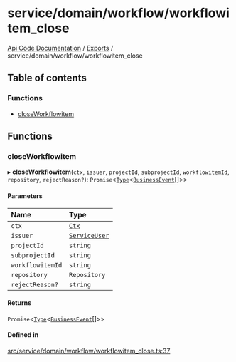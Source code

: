 # service/domain/workflow/workflowitem\_close
 
[Api Code Documentation](../README.md) / [Exports](../modules.md) / service/domain/workflow/workflowitem\_close

## Table of contents

### Functions

- [closeWorkflowitem](service_domain_workflow_workflowitem_close.md#closeworkflowitem)

## Functions

### closeWorkflowitem

▸ **closeWorkflowitem**(`ctx`, `issuer`, `projectId`, `subprojectId`, `workflowitemId`, `repository`, `rejectReason?`): `Promise`\<[`Type`](result.md#type)\<[`BusinessEvent`](service_domain_business_event.md#businessevent)[]\>\>

#### Parameters

| Name | Type |
| :------ | :------ |
| `ctx` | [`Ctx`](../interfaces/lib_ctx.Ctx.md) |
| `issuer` | [`ServiceUser`](../interfaces/service_domain_organization_service_user.ServiceUser.md) |
| `projectId` | `string` |
| `subprojectId` | `string` |
| `workflowitemId` | `string` |
| `repository` | `Repository` |
| `rejectReason?` | `string` |

#### Returns

`Promise`\<[`Type`](result.md#type)\<[`BusinessEvent`](service_domain_business_event.md#businessevent)[]\>\>

#### Defined in

[src/service/domain/workflow/workflowitem_close.ts:37](https://github.com/openkfw/TruBudget/blob/648f2bb/api/src/service/domain/workflow/workflowitem_close.ts#L37)
